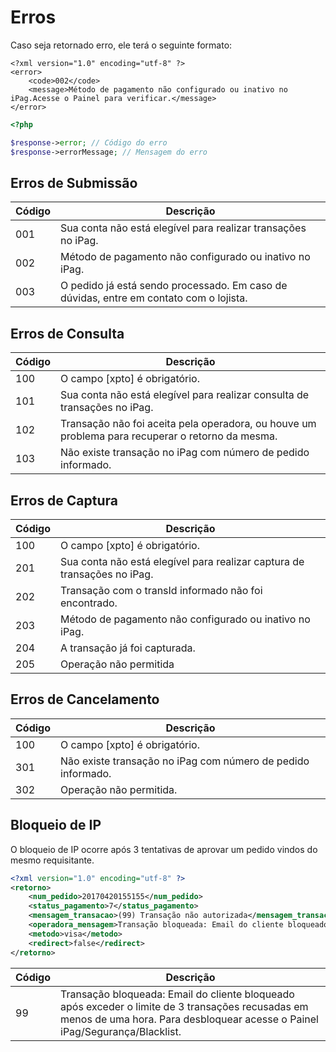 # Erros
Caso seja retornado erro, ele terá o seguinte formato:

```shell
<?xml version="1.0" encoding="utf-8" ?>
<error>
    <code>002</code>
    <message>Método de pagamento não configurado ou inativo no iPag.Acesse o Painel para verificar.</message>
</error>
```

```php
<?php

$response->error; // Código do erro
$response->errorMessage; // Mensagem do erro
```

## Erros de Submissão

Código | Descrição
------|------
001 | Sua conta não está elegível para realizar transações no iPag.
002 | Método de pagamento não configurado ou inativo no iPag.
003 | O pedido já está sendo processado. Em caso de dúvidas, entre em contato com o lojista.


## Erros de Consulta

Código | Descrição
------|------
100 | O campo [xpto] é obrigatório.
101 | Sua conta não está elegível para realizar consulta de transações no iPag.
102 | Transação não foi aceita pela operadora, ou houve um problema para recuperar o retorno da mesma.
103 | Não existe transação no iPag com número de pedido informado.

## Erros de Captura

Código | Descrição
------|------
100 | O campo [xpto] é obrigatório.
201 | Sua conta não está elegível para realizar captura de transações no iPag.
202 | Transação com o transId informado não foi encontrado.
203 | Método de pagamento não configurado ou inativo no iPag.
204 | A transação já foi capturada.
205 | Operação não permitida

## Erros de Cancelamento

Código | Descrição
------|------
100 | O campo [xpto] é obrigatório.
301 | Não existe transação no iPag com número de pedido informado.
302 | Operação não permitida.


## Bloqueio de IP

O bloqueio de IP ocorre após 3 tentativas de aprovar um pedido vindos do mesmo requisitante.

```xml
<?xml version="1.0" encoding="utf-8" ?>
<retorno>
    <num_pedido>20170420155155</num_pedido>
    <status_pagamento>7</status_pagamento>
    <mensagem_transacao>(99) Transação não autorizada</mensagem_transacao>
    <operadora_mensagem>Transação bloqueada: Email do cliente bloqueado após exceder o limite de 3 transações recusadas em menos de uma hora. Para desbloquear acesse o Painel iPag/Segurança/Blacklist.</operadora_mensagem>
    <metodo>visa</metodo>
    <redirect>false</redirect>
</retorno>
```

Código | Descrição
-------|----------
99 | Transação bloqueada: Email do cliente bloqueado após exceder o limite de 3 transações recusadas em menos de uma hora. Para desbloquear acesse o Painel iPag/Segurança/Blacklist.
